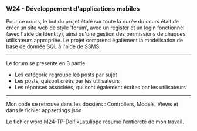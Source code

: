 <h3>W24 - Développement d'applications mobiles</h3>

Pour ce cours, le but du projet étalé sur toute la durée du cours était de créer un site web de style 'forum', avec un register et un login fonctionnel (avec l'aide de Identity), ainsi qu'une gestion des permissions de chaques utilisateurs appropriée. Le projet comprend également la modélisation de base de donnée SQL à l'aide de SSMS.

<hr>

Le forum se présente en 3 partie 
<ul>
    <li>Les catégorie regroupe les posts par sujet</li>
    <li>Les posts, quisont créés par les utilisateurs</li>
    <li>Les réponses associées, qui sont également écrites par les utilisateurs</li>
</ul>

<hr>

Mon code se retrouve dans les dossiers : Controllers, Models, Views et dans le fichier appsettings.json

Le fichier word M24-TP-DelfikLatulippe résume l'entièreté de mon travail.



    
    
